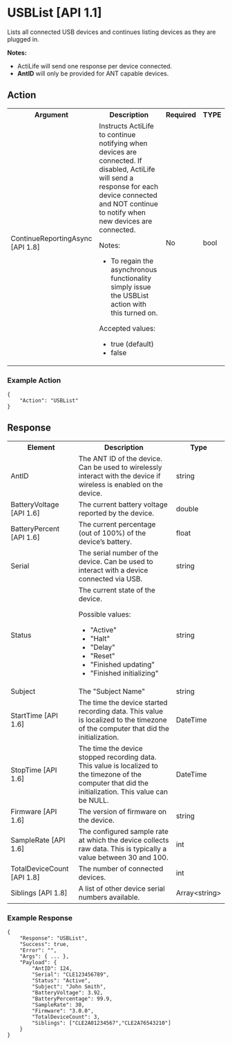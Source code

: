 # USBList [API 1.1]

Lists all connected USB devices and continues listing devices as they are plugged in.

**Notes:**

* ActiLife will send one response per device connected.
* **AntID** will only be provided for ANT capable devices.

## Action

<table>
  <tr>
    <th>Argument</th>
    <th>Description</th>
    <th>Required</th>
    <th>TYPE</th>
  </tr>
  <tr>
    <td>ContinueReportingAsync [API 1.8]</td>
    <td>Instructs ActiLife to continue notifying when devices are connected.  If disabled, ActiLife will send a response for each device connected and NOT continue to notify when new devices are connected.
        <p>Notes:</p>
        <ul>
            <li>To regain the asynchronous functionality simply issue the USBList action with this turned on.</li>
		</ul>
        <p>Accepted values:</p>
        <ul>
            <li>true (default)</li>
            <li>false</li>
		</ul>
	</td>
    <td>No</td>
    <td>bool</td>
  </tr>
</table>

### Example Action

    {
        "Action": "USBList"
    }

## Response

<table>
  <tr>
    <th>Element</th>
    <th>Description</th>
    <th>Type</th>
  </tr>
  <tr>
    <td>AntID</td>
    <td>The ANT ID of the device. Can be used to wirelessly interact with the device if wireless is enabled on the device.</td>
    <td>string</td>
  </tr>
  <tr>
    <td>BatteryVoltage [API 1.6]</td>
    <td>The current battery voltage reported by the device.</td>
    <td>double</td>
  </tr>
  <tr>
    <td>BatteryPercent [API 1.6]</td>
    <td>The current percentage (out of 100%) of the device’s battery.</td>
    <td>float</td>
  </tr>
  <tr>
    <td>Serial</td>
    <td>The serial number of the device. Can be used to interact with a device connected via USB.</td>
    <td>string</td>
  </tr>
  <tr>
    <td>Status</td>
    <td>The current state of the device.
        <p>Possible values:</p>
        <ul>
            <li>"Active"</li>
            <li>"Halt"</li>
            <li>"Delay"</li>
            <li>"Reset"</li>
            <li>"Finished updating"</li>
            <li>"Finished initializing"</li>
        </ul>
    </td>
    <td>string</td>
  </tr>
  <tr>
    <td>Subject</td>
    <td>The "Subject Name"</td>
    <td>string</td>
  </tr>
  <tr>
    <td>StartTime [API 1.6]</td>
    <td>The time the device started recording data. This value is localized to the timezone of the computer that did the initialization.</td>
    <td>DateTime</td>
  </tr>
  <tr>
    <td>StopTime [API 1.6]</td>
    <td>The time the device stopped recording data. This value is localized to the timezone of the computer that did the initialization.  This value can be NULL.</td>
    <td>DateTime</td>
  </tr>
  <tr>
    <td>Firmware [API 1.6]</td>
    <td>The version of firmware on the device.</td>
    <td>string</td>
  </tr>
  <tr>
    <td>SampleRate [API 1.6]</td>
    <td>The configured sample rate at which the device collects raw data. This is typically a value between 30 and 100.</td>
    <td>int</td>
  </tr>
  <tr>
    <td>TotalDeviceCount [API 1.8]</td>
    <td>The number of connected devices.</td>
    <td>int</td>
  </tr>
  <tr>
    <td>Siblings [API 1.8]</td>
    <td>A list of other device serial numbers available.</td>
    <td>Array&lt;string&gt;</td>
  </tr>
</table>

### Example Response

    {
        "Response": "USBList",
        "Success": true,
        "Error": "",
        "Args": { ... },
        "Payload": {
            "AntID": 124,
            "Serial": "CLE123456789",
            "Status": "Active",
            "Subject": "John Smith",
            "BatteryVoltage": 3.92,
            "BatteryPercentage": 99.9,
            "SampleRate": 30,
            "Firmware": "3.0.0",
            "TotalDeviceCount": 3,
            "Siblings": ["CLE2A01234567","CLE2A76543210"]
        }
    }